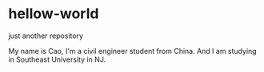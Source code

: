# hellow-world
just another repository

My name is Cao, I'm a civil engineer student from China. And I am studying in Southeast University 
in NJ.
